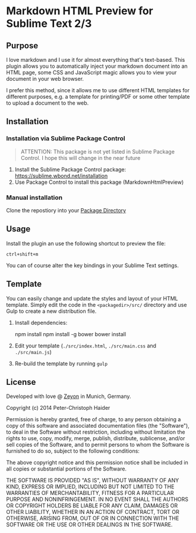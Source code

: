 Markdown HTML Preview for Sublime Text 2/3
==========================================

Purpose
-------

I love markdown and I use it for almost everything that's text-based. This plugin allows you
to automatically inject your markdown document into an HTML page, some CSS and JavaScript
magic allows you to view your document in your web browser.

I prefer this method, since it allows me to use different HTML templates for different purposes,
e.g. a template for printing/PDF or some other template to upload a document to the web.


Installation
------------

### Installation via Sublime Package Control ###

> ATTENTION: This package is not yet listed in Sublime Package Control.
> I hope this will change in the near future

1. Install the Sublime Package Control package: <https://sublime.wbond.net/installation>
2. Use Package Control to install this package (MarkdownHtmlPreview)


### Manual installation ###

Clone the repostiory into your [Package Directory](http://sublimetext.info/docs/en/basic_concepts.html)


Usage
-----

Install the plugin an use the following shortcut to preview the file:

	ctrl+shift+m

You can of course alter the key bindings in your Sublime Text settings.


Template
--------

You can easily change and update the styles and layout of your HTML template.
Simply edit the code in the `<packagedir>/src/` directory and use Gulp to
create a new distribution file.

1. Install dependencies:

	<install node.js>
	npm install
	npm install -g bower
	bower install

2. Edit your template (`./src/index.html`, `./src/main.css` and `./src/main.js`)

3. Re-build the template by running `gulp`


License
-------

Developed with love @ [Zeyon](http://www.zeyos.com) in Munich, Germany.

Copyright (c) 2014 Peter-Christoph Haider

Permission is hereby granted, free of charge, to any person obtaining a copy
of this software and associated documentation files (the "Software"), to deal
in the Software without restriction, including without limitation the rights
to use, copy, modify, merge, publish, distribute, sublicense, and/or sell
copies of the Software, and to permit persons to whom the Software is
furnished to do so, subject to the following conditions:

The above copyright notice and this permission notice shall be included in
all copies or substantial portions of the Software.

THE SOFTWARE IS PROVIDED "AS IS", WITHOUT WARRANTY OF ANY KIND, EXPRESS OR
IMPLIED, INCLUDING BUT NOT LIMITED TO THE WARRANTIES OF MERCHANTABILITY,
FITNESS FOR A PARTICULAR PURPOSE AND NONINFRINGEMENT. IN NO EVENT SHALL THE
AUTHORS OR COPYRIGHT HOLDERS BE LIABLE FOR ANY CLAIM, DAMAGES OR OTHER
LIABILITY, WHETHER IN AN ACTION OF CONTRACT, TORT OR OTHERWISE, ARISING FROM,
OUT OF OR IN CONNECTION WITH THE SOFTWARE OR THE USE OR OTHER DEALINGS IN
THE SOFTWARE.
